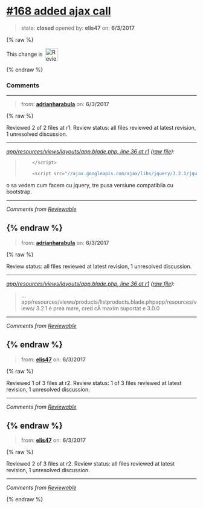 # [\#168 added ajax call](https://github.com/adrianharabula/condr/pull/168)

> state: **closed** opened by: **elis47** on: **6/3/2017**

{% raw %}


<!-- Reviewable:start -->
This change is [<img src="https://reviewable.io/review_button.svg" height="34" align="absmiddle" alt="Reviewable"/>](https://reviewable.io/reviews/adrianharabula/condr/168)
<!-- Reviewable:end -->

{% endraw %}


### Comments

---
> from: [**adrianharabula**](https://github.com/adrianharabula/condr/pull/168#issuecomment-305968779) on: **6/3/2017**

{% raw %}




Reviewed 2 of 2 files at r1.
Review status: all files reviewed at latest revision, 1 unresolved discussion.

---

*[app/resources/views/layouts/app.blade.php, line 36 at r1](https://reviewable.io:443/reviews/adrianharabula/condr/168#-Klhfl25rGbBTvx_FU9F:-Klhfl25rGbBTvx_FU9G:b-crr5kk) ([raw file](https://github.com/adrianharabula/condr/blob/15e17050a7d835a0a571ba6276b22e04b78f8ba4/app/resources/views/layouts/app.blade.php#L36)):*
> ```PHP
>     </script>
> 
>     <script src="//ajax.googleapis.com/ajax/libs/jquery/3.2.1/jquery.min.js"></script>
> ```

o sa vedem cum facem cu jquery, tre pusa versiune compatibila cu bootstrap.

---


*Comments from [Reviewable](https://reviewable.io:443/reviews/adrianharabula/condr/168)*
<!-- Sent from Reviewable.io -->

{% endraw %}
---
> from: [**adrianharabula**](https://github.com/adrianharabula/condr/pull/168#issuecomment-305968804) on: **6/3/2017**

{% raw %}




Review status: all files reviewed at latest revision, 1 unresolved discussion.

---

*[app/resources/views/layouts/app.blade.php, line 36 at r1](https://reviewable.io:443/reviews/adrianharabula/condr/168#-Klhfl25rGbBTvx_FU9F:-Klhg0RRjMyTk4AhYnfL:b-rquaz7) ([raw file](https://github.com/adrianharabula/condr/blob/15e17050a7d835a0a571ba6276b22e04b78f8ba4/app/resources/views/layouts/app.blade.php#L36)):*
> …app/resources/views/products/listproducts.blade.phpapp/resources/views/
3.2.1 e prea mare, cred cĂ maxim suportat e 3.0.0

---


*Comments from [Reviewable](https://reviewable.io:443/reviews/adrianharabula/condr/168)*
<!-- Sent from Reviewable.io -->

{% endraw %}
---
> from: [**elis47**](https://github.com/adrianharabula/condr/pull/168#issuecomment-305971570) on: **6/3/2017**

{% raw %}




Reviewed 1 of 3 files at r2.
Review status: 1 of 3 files reviewed at latest revision, 1 unresolved discussion.

---



*Comments from [Reviewable](https://reviewable.io:443/reviews/adrianharabula/condr/168)*
<!-- Sent from Reviewable.io -->

{% endraw %}
---
> from: [**elis47**](https://github.com/adrianharabula/condr/pull/168#issuecomment-305976434) on: **6/3/2017**

{% raw %}




Reviewed 2 of 3 files at r2.
Review status: all files reviewed at latest revision, 1 unresolved discussion.

---



*Comments from [Reviewable](https://reviewable.io:443/reviews/adrianharabula/condr/168)*
<!-- Sent from Reviewable.io -->

{% endraw %}
